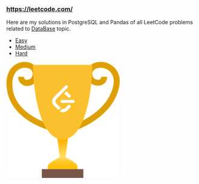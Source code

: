 ### https://leetcode.com/


Here are my solutions in PostgreSQL and Pandas of all LeetCode problems related to [DataBase](https://leetcode.com/problemset/database/) topic.
* [Easy](pandas_postgres/pandas_postgres_easy.ipynb)
* [Medium](pandas_postgres/pandas_postgres_medium.ipynb)
* [Hard](pandas_postgres/pandas_postgres_hard.ipynb)

![logo](logo/LeetCode_Cup.png)
